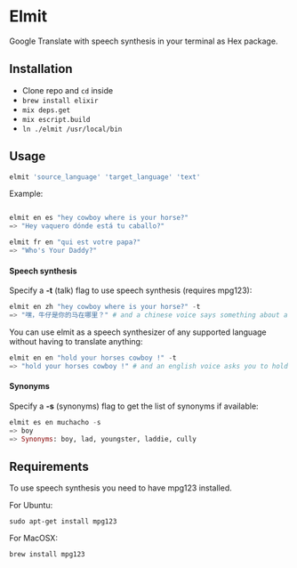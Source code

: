 # Elmit

Google Translate with speech synthesis in your terminal as Hex package.

## Installation

* Clone repo and `cd` inside
* `brew install elixir`
* `mix deps.get`
* `mix escript.build`
* `ln ./elmit /usr/local/bin`

## Usage
```elixir
elmit 'source_language' 'target_language' 'text'
```

Example:

```elixir

elmit en es "hey cowboy where is your horse?"
=> "Hey vaquero dónde está tu caballo?"

elmit fr en "qui est votre papa?"
=> "Who's Your Daddy?"
```

#### Speech synthesis

Specify a **-t** (talk) flag to use speech synthesis (requires mpg123):
``` elixir
elmit en zh "hey cowboy where is your horse?" -t
=> "嘿，牛仔是你的马在哪里？" # and a chinese voice says something about a horse
```

You can use elmit as a speech synthesizer of any supported language without having to translate anything:
``` elixir
elmit en en "hold your horses cowboy !" -t
=> "hold your horses cowboy !" # and an english voice asks you to hold on
```

#### Synonyms

Specify a **-s** (synonyms) flag to get the list of synonyms if available:
``` elixir
elmit es en muchacho -s
=> boy
=> Synonyms: boy, lad, youngster, laddie, cully
```

## Requirements

To use speech synthesis you need to have mpg123 installed.

For Ubuntu:

    sudo apt-get install mpg123

For MacOSX:

    brew install mpg123

